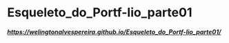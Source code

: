 # Esqueleto_do_Portf-lio_parte01

##### https://welingtonalvespereira.github.io/Esqueleto_do_Portf-lio_parte01/
